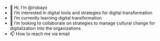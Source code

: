 - 👋 Hi, I’m @irobayo
- 👀 I’m interested in digital tools and strategies for digital transformation
- 🌱 I’m currently learning digital transformation
- 💞️ I’m looking to collaborate on strategies to manage cultural change for digitalization into the organizations
- 📫 How to reach me via email

<!---
irobayo/irobayo is a ✨ special ✨ repository because its `README.md` (this file) appears on your GitHub profile.
You can click the Preview link to take a look at your changes.
--->
